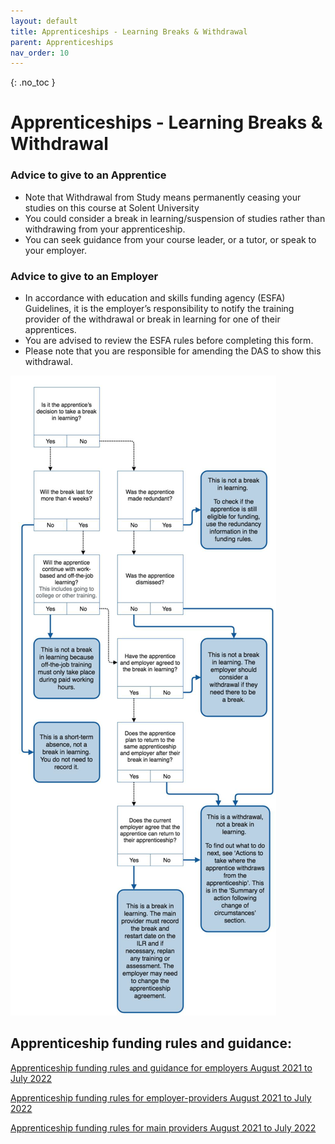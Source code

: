 ```yaml
---
layout: default
title: Apprenticeships - Learning Breaks & Withdrawal
parent: Apprenticeships
nav_order: 10
---
```


{: .no_toc }

# Apprenticeships - Learning Breaks & Withdrawal

### Advice to give to an Apprentice

* Note that Withdrawal from Study means permanently ceasing your studies on this course at Solent University
* You could consider a break in learning/suspension of studies rather than withdrawing from your apprenticeship.
* You can seek guidance from your course leader, or a tutor, or speak to your employer.

### Advice to give to an Employer

* In accordance with education and skills funding agency (ESFA) Guidelines, it is the employer’s responsibility to notify the training provider of the withdrawal or break in learning for one of their apprentices.
* You are advised to review the ESFA rules before completing this form.
* Please note that you are responsible for amending the DAS to show this withdrawal.

![](../images/Withdrawal.png)


## Apprenticeship funding rules and guidance:

[Apprenticeship funding rules and guidance for employers August 2021 to July 2022](https://assets.publishing.service.gov.uk/government/uploads/system/uploads/attachment_data/file/1007542/2122_Employer_Rules_Version_1.pdf)

[Apprenticeship funding rules for employer-providers August 2021 to July 2022](https://assets.publishing.service.gov.uk/government/uploads/system/uploads/attachment_data/file/1007543/2122_Employer-Provider_Rules_Version_1.pdf)

[Apprenticeship funding rules for main providers August 2021 to July 2022
](https://assets.publishing.service.gov.uk/government/uploads/system/uploads/attachment_data/file/1007548/2021-07-28_-_2122_Provider_Rules_Version_Version_1.pdf)

 


